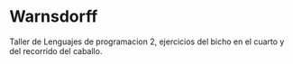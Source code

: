 # Warnsdorff
Taller de Lenguajes de programacion 2, ejercicios del bicho en el cuarto y del recorrido del caballo.
